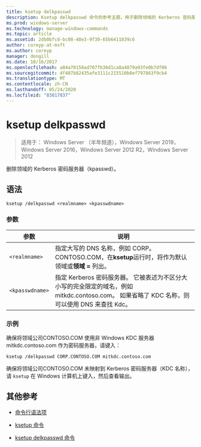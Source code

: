 ```yaml
---
title: ksetup delkpasswd
description: Ksetup delkpasswd 命令的参考主题，用于删除领域的 Kerberos 密码服务器（kpasswd）。
ms.prod: windows-server
ms.technology: manage-windows-commands
ms.topic: article
ms.assetid: 2db0bfcd-bc08-48e3-9f30-65b6411839c6
author: coreyp-at-msft
ms.author: coreyp
manager: dongill
ms.date: 10/16/2017
ms.openlocfilehash: a84a70158ad707fb36d1ca8a4879a93fe0b7df06
ms.sourcegitcommit: 4f407b82435afe3111c215510b0ef797863f9cb4
ms.translationtype: MT
ms.contentlocale: zh-CN
ms.lasthandoff: 05/24/2020
ms.locfileid: "83817837"
---
```

# <a name="ksetup-delkpasswd"></a>ksetup delkpasswd

> 适用于： Windows Server （半年频道），Windows Server 2019，Windows Server 2016，Windows Server 2012 R2，Windows Server 2012

删除领域的 Kerberos 密码服务器（kpasswd）。

## <a name="syntax"></a>语法

```
ksetup /delkpasswd <realmname> <kpasswdname>
```

### <a name="parameters"></a>参数

| 参数 | 说明 |
| --------- | ----------- |
| `<realmname>` |  指定大写的 DNS 名称，例如 CORP。CONTOSO.COM，在**ksetup**运行时，将作为默认领域或**领域 =** 列出。 |
| `<kpasswdname>` | 指定 Kerberos 密码服务器。 它被表述为不区分大小写的完全限定的域名，例如 mitkdc.contoso.com。 如果省略了 KDC 名称，则可以使用 DNS 来查找 Kdc。 |

### <a name="examples"></a>示例

确保将领域公司CONTOSO.COM 使用非 Windows KDC 服务器 mitkdc.contoso.com 作为密码服务器，请键入：

```
ksetup /delkpasswd CORP.CONTOSO.COM mitkdc.contoso.com
```

确保将领域公司CONTOSO.COM 未映射到 Kerberos 密码服务器（KDC 名称），请 `ksetup` 在 Windows 计算机上键入，然后查看输出。

## <a name="additional-references"></a>其他参考

- [命令行语法项](command-line-syntax-key.md)

- [ksetup 命令](ksetup.md)

- [ksetup delkpasswd 命令](ksetup-delkpasswd.md)
